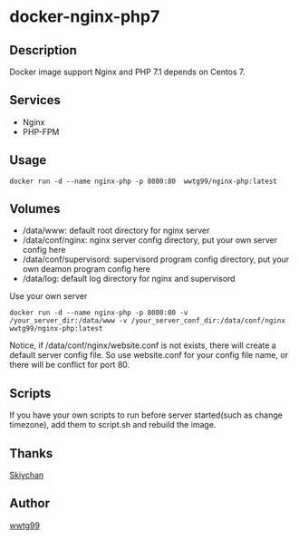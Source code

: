 # docker-nginx-php7

## Description
Docker image support Nginx and PHP 7.1 depends on Centos 7.

## Services
- Nginx
- PHP-FPM

## Usage
```
docker run -d --name nginx-php -p 8080:80  wwtg99/nginx-php:latest
```

## Volumes
- /data/www: default root directory for nginx server
- /data/conf/nginx: nginx server config directory, put your own server config here
- /data/conf/supervisord: supervisord program config directory, put your own deamon program config here
- /data/log: default log directory for nginx and supervisord

Use your own server
```
docker run -d --name nginx-php -p 8080:80 -v /your_server_dir:/data/www -v /your_server_conf_dir:/data/conf/nginx  wwtg99/nginx-php:latest
```

Notice, if /data/conf/nginx/website.conf is not exists, there will create a default server config file. So use website.conf for your config file name, or there will be conflict for port 80.

## Scripts
If you have your own scripts to run before server started(such as change timezone), add them to script.sh and rebuild the image.

## Thanks
[Skiychan](https://github.com/skiy-dockerfile/nginx-php7)

## Author

[wwtg99](http://52jing.wang)

